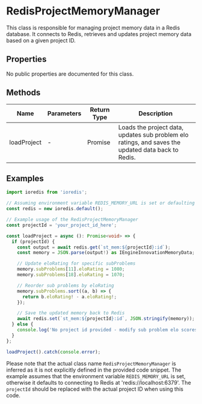 # RedisProjectMemoryManager

This class is responsible for managing project memory data in a Redis database. It connects to Redis, retrieves and updates project memory data based on a given project ID.

## Properties

No public properties are documented for this class.

## Methods

| Name         | Parameters            | Return Type | Description                                      |
|--------------|-----------------------|-------------|--------------------------------------------------|
| loadProject  | -                     | Promise<void> | Loads the project data, updates sub problem elo ratings, and saves the updated data back to Redis. |

## Examples

```typescript
import ioredis from 'ioredis';

// Assuming environment variable REDIS_MEMORY_URL is set or defaulting to 'redis://localhost:6379'
const redis = new ioredis.default();

// Example usage of the RedisProjectMemoryManager
const projectId = 'your_project_id_here';

const loadProject = async (): Promise<void> => {
  if (projectId) {
    const output = await redis.get(`st_mem:${projectId}:id`);
    const memory = JSON.parse(output!) as IEngineInnovationMemoryData;

    // Update eloRating for specific subProblems
    memory.subProblems[11].eloRating = 1080;
    memory.subProblems[18].eloRating = 1070;

    // Reorder sub problems by eloRating
    memory.subProblems.sort((a, b) => {
      return b.eloRating! - a.eloRating!;
    });

    // Save the updated memory back to Redis
    await redis.set(`st_mem:${projectId}:id`, JSON.stringify(memory));
  } else {
    console.log('No project id provided - modify sub problem elo scores');
  }
};

loadProject().catch(console.error);
```

Please note that the actual class name `RedisProjectMemoryManager` is inferred as it is not explicitly defined in the provided code snippet. The example assumes that the environment variable `REDIS_MEMORY_URL` is set, otherwise it defaults to connecting to Redis at 'redis://localhost:6379'. The `projectId` should be replaced with the actual project ID when using this code.